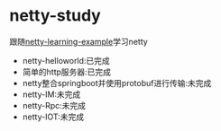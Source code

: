 # netty-study
跟随[netty-learning-example](https://github.com/sanshengshui/netty-learning-example)学习netty

* netty-helloworld:已完成
* 简单的http服务器:已完成
* netty整合springboot并使用protobuf进行传输:未完成
* netty-IM:未完成
* netty-Rpc:未完成
* netty-IOT:未完成
